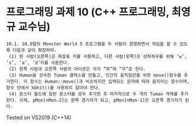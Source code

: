 프로그래밍 과제 10 (C++ 프로그래밍, 최영규 교수님)
=============
```
10.1. 10.9절의 Monster World 5 프로그램을 두 사람이 경쟁하면서 게임을 할 수 있도록 다음과 같이 확장하라. 
 (1) 한 사람(오른쪽)은 화살표 키를 사용하고, 다른 사람(왼쪽)은 상하좌우를 위해 ‘w’, ‘s’, ‘a’, ‘d’키를 사용한다. 
 (2) 왼쪽 사람과 오른쪽 사람의 아이콘은 각각 “좌”와 “우”로 한다. 
 (3) Human을 상속한 Tuman 클래스를 만들고, 인간의 움직임만을 위한 move()함수를 추가한다. 이 함수는 Human::move()과 비슷하지만 입력되는 문자에 따라 움직이는 함수이며, 함수 안에서 kbhit()를 사용하지 않아야 한다. 
 (4) 몬스터 월드에 일반 몬스터를 모두 추가한 후 마지막으로 두 개의 Tuman 객체를 추가한다. 이제, pMon[nMon-2]는 왼쪽 경기자가 되고, pMon[nMon-1]은 오른쪽 경기자가 된다.
```
Tested on VS2019 (C++14)
